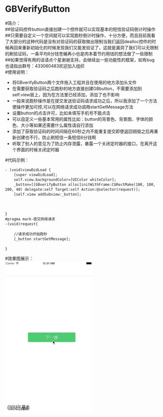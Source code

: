 # GBVerifyButton
#简介：<br>
##验证码控件button直接创建一个控件就可以实现基本的短信验证码倒计时操作<br>
##只需要自定义一个空间就可以实现跑秒倒计时操作，十分方便，而且目前我看了大部分的这种代码是没有对验证码的获取做出限制当我们返回dealloc控件的时候再回来重新初始化的时候发现我们又能发验证了，这就是漏洞了我们可以无限制的刷验证码，一条平均6分钱苍蝇再小也是肉本着节约用钱的想法做了一些限制<br>
##如果觉得有用的话请点个星谢谢支持，会继续出一些功能性的框架，如有bug也请指出群号：433060483欢迎加入组织<br>
#使用说明：<br>
* 将GBverifyButton两个文件拖入工程并且在使用的地方添加头文件<br>
* 在需要获取验证码之后跑秒的地方直接创建GBbutton，不需要添加到self.view层上，因为在方法里已经添加，添加了也不影响<br>
* 一般来说跑秒操作是在提交发送验证码请求成功之后，所以我添加了一个方法使操作更加可控,可以在网络请求成功调用startGetMessage方法<br>
* 设置button的点击许可，比如未填写手机号不能点击<br>
* 可以自定义一些基本常用的属性比如：button的背景色、背景图、字体的颜色、大小等如果还需要什么属性请自行添加<br>
* 添加了获取验证码的时间间隔在60秒之内不能重复提交即使返回销毁之后再重新创建也不行，防止刷短信一条短信6分钱啊<br>
* 听取了别人的意见为了防止内存泄露，暴露一个关闭定时器的接口，在离开这个界面的时候关闭定时器<br>

#代码示例：<br>
```
- (void)viewDidLoad {
    [super viewDidLoad];
    self.view.backgroundColor=[UIColor whiteColor];
    _button=[[GBverifyButton alloc]initWithFrame:CGRectMake(100, 100, 200, 40) delegate:self Target:self Action:@selector(request)];
    [self.view addSubview:_button];
    
   
    
}
#pragma mark-提交网络请求
-(void)request{
    
    //请求成功开始跑秒
    [_button startGetMessage];
    
}
```
#效果图展示：<br>
![image](https://github.com/mokey1422/gifResource/blob/master/sms.gif)
